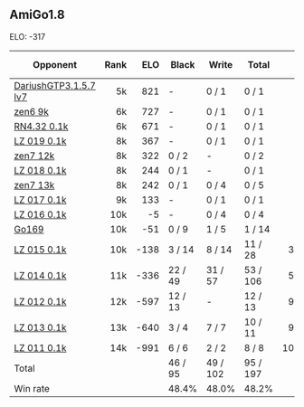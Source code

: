 ## AmiGo1.8 ##

ELO: -317

Opponent | Rank | ELO | Black | Write | Total | Win rate
---------|-----:|----:|-------|-------|-------|-------:
[DariushGTP3.1.5.7 lv7](DariushGTP3.1.5.7%20lv7.md) | 5k | 821 | - | 0 / 1 | 0 / 1 | 0.0%
[zen6 9k](zen6%209k.md) | 6k | 727 | - | 0 / 1 | 0 / 1 | 0.0%
[RN4.32 0.1k](RN4.32%200.1k.md) | 6k | 671 | - | 0 / 1 | 0 / 1 | 0.0%
[LZ 019 0.1k](LZ%20019%200.1k.md) | 8k | 367 | - | 0 / 1 | 0 / 1 | 0.0%
[zen7 12k](zen7%2012k.md) | 8k | 322 | 0 / 2 | - | 0 / 2 | 0.0%
[LZ 018 0.1k](LZ%20018%200.1k.md) | 8k | 244 | 0 / 1 | - | 0 / 1 | 0.0%
[zen7 13k](zen7%2013k.md) | 8k | 242 | 0 / 1 | 0 / 4 | 0 / 5 | 0.0%
[LZ 017 0.1k](LZ%20017%200.1k.md) | 9k | 133 | - | 0 / 1 | 0 / 1 | 0.0%
[LZ 016 0.1k](LZ%20016%200.1k.md) | 10k | -5 | - | 0 / 4 | 0 / 4 | 0.0%
[Go169](Go169.md) | 10k | -51 | 0 / 9 | 1 / 5 | 1 / 14 | 7.1%
[LZ 015 0.1k](LZ%20015%200.1k.md) | 10k | -138 | 3 / 14 | 8 / 14 | 11 / 28 | 39.3%
[LZ 014 0.1k](LZ%20014%200.1k.md) | 11k | -336 | 22 / 49 | 31 / 57 | 53 / 106 | 50.0%
[LZ 012 0.1k](LZ%20012%200.1k.md) | 12k | -597 | 12 / 13 | - | 12 / 13 | 92.3%
[LZ 013 0.1k](LZ%20013%200.1k.md) | 13k | -640 | 3 / 4 | 7 / 7 | 10 / 11 | 90.9%
[LZ 011 0.1k](LZ%20011%200.1k.md) | 14k | -991 | 6 / 6 | 2 / 2 | 8 / 8 | 100.0%
Total | | | 46 / 95 | 49 / 102 | 95 / 197 | 
Win rate| | | 48.4% | 48.0% | 48.2% | 
